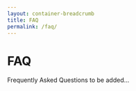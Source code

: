 ```yaml
---
layout: container-breadcrumb
title: FAQ
permalink: /faq/
---
```

# FAQ

Frequently Asked Questions to be added... <TODO>
